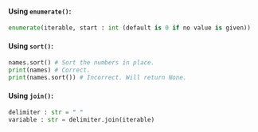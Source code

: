 #### Using `enumerate()`:
```python
enumerate(iterable, start : int (default is 0 if no value is given))
```
#### Using `sort()`:
```python
names.sort() # Sort the numbers in place.
print(names) # Correct.
print(names.sort()) # Incorrect. Will return None.
```
#### Using `join()`:
```python
delimiter : str = " "
variable : str = delimiter.join(iterable)
```
